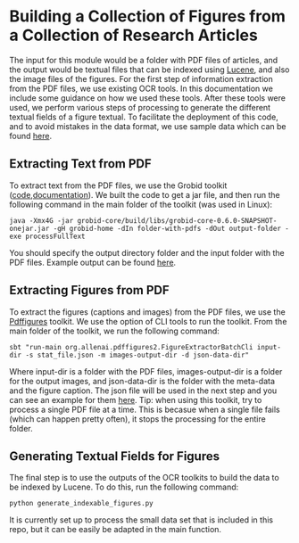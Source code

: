 # Building a Collection of Figures from a Collection of Research Articles
The input for this module would be a folder with PDF files of articles, and the output would be textual files that can be indexed using [Lucene](https://github.com/saarku/fig-explorer/tree/master/lucene-server), and also the image files of the figures.
For the first step of information extraction from the PDF files, we use existing OCR tools. In this documentation we include some guidance on how we used these tools. After these tools were used, we perform various steps of processing to generate the different textual fields of a figure textual.
To facilitate the deployment of this code, and to avoid mistakes in the data format, we use sample data which can be found [here](https://github.com/saarku/fig-explorer/tree/master/small_dataset).

## Extracting Text from PDF
To extract text from the PDF files, we use the Grobid toolkit ([code](https://github.com/kermitt2/grobid),[documentation](https://grobid.readthedocs.io/en/latest/)).
We built the code to get a jar file, and then run the following command in the main folder of the toolkit (was used in Linux):
```
java -Xmx4G -jar grobid-core/build/libs/grobid-core-0.6.0-SNAPSHOT-onejar.jar -gH grobid-home -dIn folder-with-pdfs -dOut output-folder -exe processFullText 
```
You should specify the output directory folder and the input folder with the PDF files. Example output can be found [here](https://github.com/saarku/fig-explorer/tree/master/small_dataset/grobid_files).

## Extracting Figures from PDF
To extract the figures (captions and images) from the PDF files, we use the [Pdffigures](https://github.com/allenai/pdffigures2) toolkit. We use the option of CLI tools to run the toolkit. From the main folder of the toolkit, we run the following command:
```
sbt "run-main org.allenai.pdffigures2.FigureExtractorBatchCli input-dir -s stat_file.json -m images-output-dir -d json-data-dir"
```
Where input-dir is a folder with the PDF files, images-output-dir is a folder for the output images, and json-data-dir is the folder with the meta-data and the figure caption. The json file will be used in the next step and you can see an example for them [here](https://github.com/saarku/fig-explorer/tree/master/small_dataset/pdffigures_files).
Tip: when using this toolkit, try to process a single PDF file at a time. This is becasue when a single file fails (which can happen pretty often), it stops the processing for the entire folder.

## Generating Textual Fields for Figures
The final step is to use the outputs of the OCR toolkits to build the data to be indexed by Lucene.
To do this, run the following command:
```
python generate_indexable_figures.py
```
It is currently set up to process the small data set that is included in this repo, but it can be easily be adapted in the main function.
